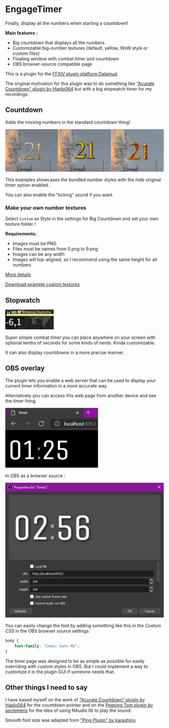 # EngageTimer

Finally, display all the numbers when starting a countdown!

**Main features :**

- Big countdown that displays all the numbers
- Customizable big-number textures (default, yellow, WoW style or custom files)
- Floating window with combat timer and countdown
- OBS browser-source compatible page

This is a plugin for the [FFXIV plugin platform Dalamud](https://github.com/goatcorp/FFXIVQuickLauncher).

The original motivation for this plugin was to do something like
["Acurate Countdown" plugin by Haplo064](https://github.com/Haplo064/Europe)
but with a big stopwatch timer for my recordings.

## Countdown

Adds the missing numbers in the standard countdown thing!

![Countdown example](Doc/countdown.gif)

This examples showcases the bundled number styles with the hide original timer option enabled.

You can also enable the "ticking" sound if you want.

### Make your own number textures

Select `Custom` as Style in the settings for Big Countdown and set your own texture folder !

**Requirements:**

- Images must be PNG
- Files must be names from 0.png to 9.png
- Images can be any width
- Images will top-aligned, so I recommend using the same height for all numbers

[More details](Data/numbers/README.md)

[Download example custom textures](Doc/custom_example.zip)

## Stopwatch

![Stopwatch example](Doc/stopwatch.gif)

Super simple combat timer you can place anywhere on your screen with optional tenths of seconds for some kinds of nerds.
Kinda customizable.

It can also display countdowns in a more precise manner.

## OBS overlay

The plugin lets you enable a web server that can be used to display your current timer information in a more accurate
way.

Alternatively you can access this web page from another device and see the timer thing.

![Web page](Doc/overlay.png)

In OBS as a browser source :

![OBS Setup](Doc/OBS.png)

You can easily change the font by adding something like this in the *Custom CSS* in the OBS browser source settings:

```css
body {
    font-family: "Comic Sans MS";
}
```

The timer page was designed to be as simple as possible for easily overriding with custom styles in OBS. But I could
implement a way to customize it in the plugin GUI if someone needs that.

## Other things I need to say

I have based myself on the work of ["Acurate Countdown" plugin by Haplo064](https://github.com/Haplo064/Europe)
for the countdown pointer and on the [Peeping Tom plugin by asclemens](https://git.sr.ht/~jkcclemens/PeepingTom) for the
idea of using NAudio lib to play the sound.

Smooth font size was adapted from ["Ping Plugin" by karashiiro](https://github.com/karashiiro/PingPlugin) 
